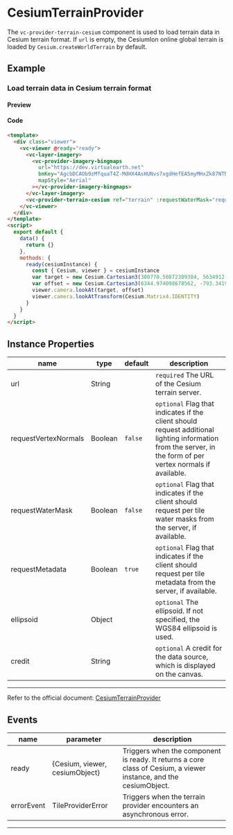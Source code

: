 # CesiumTerrainProvider

The `vc-provider-terrain-cesium` component is used to load terrain data in Cesium terrain format. If `url` is empty, the CesiumIon online global terrain is loaded by `Cesium.createWorldTerrain` by default.

## Example

### Load terrain data in Cesium terrain format

#### Preview

<doc-preview>
  <template>
    <div class="viewer">
      <vc-viewer @ready="ready">
        <vc-layer-imagery>
          <vc-provider-imagery-bingmaps url="https://dev.virtualearth.net" bmKey="AgcbDCAOb9zMfquaT4Z-MdHX4AsHUNvs7xgdHefEA5myMHxZk87NTNgdLbG90IE-" mapStyle="Aerial"></vc-provider-imagery-bingmaps>
        </vc-layer-imagery>
        <vc-provider-terrain-cesium ref="terrain" :requestWaterMask="requestWaterMask"></vc-provider-terrain-cesium>
      </vc-viewer>
    </div>
  </template>
  <script>
    export default {
      data () {
        return {
        }
      },
      methods: {
        ready (cesiumInstance) {
          const {Cesium, viewer} = cesiumInstance
          var target = new Cesium.Cartesian3(300770.50872389384, 5634912.131394585, 2978152.2865545116)
          var offset = new Cesium.Cartesian3(6344.974098678562, -793.3419798081741, 2499.9508860763162)
          viewer.camera.lookAt(target, offset)
          viewer.camera.lookAtTransform(Cesium.Matrix4.IDENTITY)
        }
      }
    }
  </script>
</doc-preview>

#### Code

```html
<template>
  <div class="viewer">
    <vc-viewer @ready="ready">
      <vc-layer-imagery>
        <vc-provider-imagery-bingmaps
          url="https://dev.virtualearth.net"
          bmKey="AgcbDCAOb9zMfquaT4Z-MdHX4AsHUNvs7xgdHefEA5myMHxZk87NTNgdLbG90IE-"
          mapStyle="Aerial"
        ></vc-provider-imagery-bingmaps>
      </vc-layer-imagery>
      <vc-provider-terrain-cesium ref="terrain" :requestWaterMask="requestWaterMask"></vc-provider-terrain-cesium>
    </vc-viewer>
  </div>
</template>
<script>
  export default {
    data() {
      return {}
    },
    methods: {
      ready(cesiumInstance) {
        const { Cesium, viewer } = cesiumInstance
        var target = new Cesium.Cartesian3(300770.50872389384, 5634912.131394585, 2978152.2865545116)
        var offset = new Cesium.Cartesian3(6344.974098678562, -793.3419798081741, 2499.9508860763162)
        viewer.camera.lookAt(target, offset)
        viewer.camera.lookAtTransform(Cesium.Matrix4.IDENTITY)
      }
    }
  }
</script>
```

## Instance Properties

<!-- prettier-ignore -->
| name                 | type    | default | description                                      |
| -------------------- | ------- | ------- | ------------------------------------------------ |
| url                  | String  |         | `required` The URL of the Cesium terrain server. |
| requestVertexNormals | Boolean | `false` | `optional` Flag that indicates if the client should request additional lighting information from the server, in the form of per vertex normals if available.|
| requestWaterMask     | Boolean | `false` | `optional` Flag that indicates if the client should request per tile water masks from the server, if available.|
| requestMetadata      | Boolean | `true`  | `optional` Flag that indicates if the client should request per tile metadata from the server, if available.|
| ellipsoid            | Object  |         | `optional` The ellipsoid. If not specified, the WGS84 ellipsoid is used.|
| credit               | String  |         | `optional` A credit for the data source, which is displayed on the canvas.|

---

Refer to the official document: [CesiumTerrainProvider](https://cesium.com/docs/cesiumjs-ref-doc/CesiumTerrainProvider.html)

## Events

| name       | parameter                      | description                                                                                                       |
| ---------- | ------------------------------ | ----------------------------------------------------------------------------------------------------------------- |
| ready      | {Cesium, viewer, cesiumObject} | Triggers when the component is ready. It returns a core class of Cesium, a viewer instance, and the cesiumObject. |
| errorEvent | TileProviderError              | Triggers when the terrain provider encounters an asynchronous error.                                              |

---
